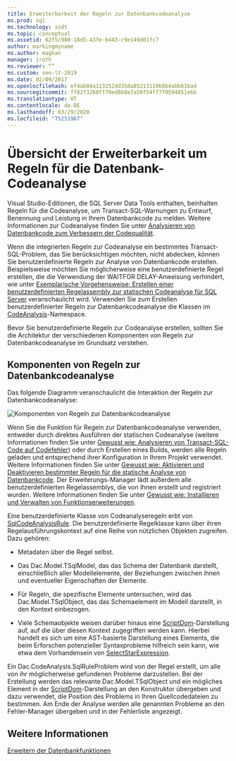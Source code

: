 ```yaml
---
title: Erweiterbarkeit der Regeln zur Datenbankcodeanalyse
ms.prod: sql
ms.technology: ssdt
ms.topic: conceptual
ms.assetid: 62f5c980-18d5-43fe-b443-c9e149d01fc7
author: markingmyname
ms.author: maghan
manager: jroth
ms.reviewer: “”
ms.custom: seo-lt-2019
ms.date: 02/09/2017
ms.openlocfilehash: ef4ab84a123252dd35da85213110b8b4abb616ad
ms.sourcegitcommit: ff82f3260ff79ed860a7a58f54ff7f0594851e6b
ms.translationtype: HT
ms.contentlocale: de-DE
ms.lasthandoff: 03/29/2020
ms.locfileid: "75251967"
---
```

# <a name="overview-of-extensibility-for-database-code-analysis-rules"></a>Übersicht der Erweiterbarkeit um Regeln für die Datenbank-Codeanalyse

Visual Studio-Editionen, die SQL Server Data Tools enthalten, beinhalten Regeln für die Codeanalyse, um Transact\-SQL-Warnungen zu Entwurf, Benennung und Leistung in Ihrem Datenbankcode zu melden. Weitere Informationen zur Codeanalyse finden Sie unter [Analysieren von Datenbankcode zum Verbessern der Codequalität](https://msdn.microsoft.com/library/dd172133(v=vs.100).aspx).  
  
Wenn die integrierten Regeln zur Codeanalyse ein bestimmtes Transact\-SQL-Problem, das Sie berücksichtigen möchten, nicht abdecken, können Sie benutzerdefinierte Regeln zur Analyse von Datenbankcode erstellen. Beispielsweise möchten Sie möglicherweise eine benutzerdefinierte Regel erstellen, die die Verwendung der WAITFOR DELAY-Anweisung verhindert, wie unter [Exemplarische Vorgehensweise: Erstellen einer benutzerdefinierten Regelassembly zur statischen Codeanalyse für SQL Server](../ssdt/walkthrough-author-custom-static-code-analysis-rule-assembly.md) veranschaulicht wird. Verwenden Sie zum Erstellen benutzerdefinierter Regeln zur Datenbankcodeanalyse die Klassen im [CodeAnalysis](https://msdn.microsoft.com/library/microsoft.sqlserver.dac.codeanalysis.aspx)-Namespace.  
  
Bevor Sie benutzerdefinierte Regeln zur Codeanalyse erstellen, sollten Sie die Architektur der verschiedenen Komponenten von Regeln zur Datenbankcodeanalyse im Grundsatz verstehen.  
  
## <a name="database-code-analysis-rules-components"></a>Komponenten von Regeln zur Datenbankcodeanalyse  
Das folgende Diagramm veranschaulicht die Interaktion der Regeln zur Datenbankcodeanalyse:  
  
![Komponenten von Regeln zur Datenbankcodeanalyse](../ssdt/media/ssdt-database-code-analysis-rules-components.jpg "Komponenten von Regeln zur Datenbankcodeanalyse")  
  
Wenn Sie die Funktion für Regeln zur Datenbankcodeanalyse verwenden, entweder durch direktes Ausführen der statischen Codeanalyse (weitere Informationen finden Sie unter [Gewusst wie: Analysieren von Transact-SQL-Code auf Codefehler](https://msdn.microsoft.com/library/dd172119(v=vs.100).aspx)) oder durch Erstellen eines Builds, werden alle Regeln geladen und entsprechend ihrer Konfiguration in Ihrem Projekt verwendet. Weitere Informationen finden Sie unter [Gewusst wie: Aktivieren und Deaktivieren bestimmter Regeln für die statische Analyse von Datenbankcode](https://msdn.microsoft.com/library/dd172131(v=vs.100).aspx). Der Erweiterungs-Manager lädt außerdem alle benutzerdefinierten Regelassemblys, die von Ihnen erstellt und registriert wurden. Weitere Informationen finden Sie unter [Gewusst wie: Installieren und Verwalten von Funktionserweiterungen](../ssdt/how-to-install-and-manage-feature-extensions.md).  
  
Eine benutzerdefinierte Klasse von Codeanalyseregeln erbt von [SqlCodeAnalysisRule](https://msdn.microsoft.com/library/microsoft.sqlserver.dac.codeanalysis.sqlcodeanalysisrule.aspx). Die benutzerdefinierte Regelklasse kann über ihren Regelausführungskontext auf eine Reihe von nützlichen Objekten zugreifen. Dazu gehören:  
  
-   Metadaten über die Regel selbst.  
  
-   Das Dac.Model.TSqlModel, das das Schema der Datenbank darstellt, einschließlich aller Modellelemente, der Beziehungen zwischen ihnen und eventueller Eigenschaften der Elemente.  
  
-   Für Regeln, die spezifische Elemente untersuchen, wird das Dac.Model.TSqlObject, das das Schemaelement im Modell darstellt, in den Kontext einbezogen.  
  
-   Viele Schemaobjekte weisen darüber hinaus eine [ScriptDom](https://msdn.microsoft.com/library/microsoft.sqlserver.transactsql.scriptdom.aspx)-Darstellung auf, auf die über diesen Kontext zugegriffen werden kann. Hierbei handelt es sich um eine AST-basierte Darstellung eines Elements, die beim Erforschen potenzieller Syntaxprobleme hilfreich sein kann, wie etwa dem Vorhandensein von [SelectStarExpression](https://msdn.microsoft.com/library/microsoft.sqlserver.transactsql.scriptdom.selectstarexpression.aspx).  
  
Ein Dac.CodeAnalysis.SqlRuleProblem wird von der Regel erstellt, um alle von ihr möglicherweise gefundenen Probleme darzustellen. Bei der Erstellung werden das relevante Dac.Model.TSqlObject und ein mögliches Element in der [ScriptDom](https://msdn.microsoft.com/library/microsoft.sqlserver.transactsql.scriptdom.aspx)-Darstellung an den Konstruktor übergeben und dazu verwendet, die Position des Problems in Ihren Quellcodedateien zu bestimmen. Am Ende der Analyse werden alle genannten Probleme an den Fehler-Manager übergeben und in der Fehlerliste angezeigt.  
  
## <a name="see-also"></a>Weitere Informationen  
[Erweitern der Datenbankfunktionen](../ssdt/extending-the-database-features.md)  
  
